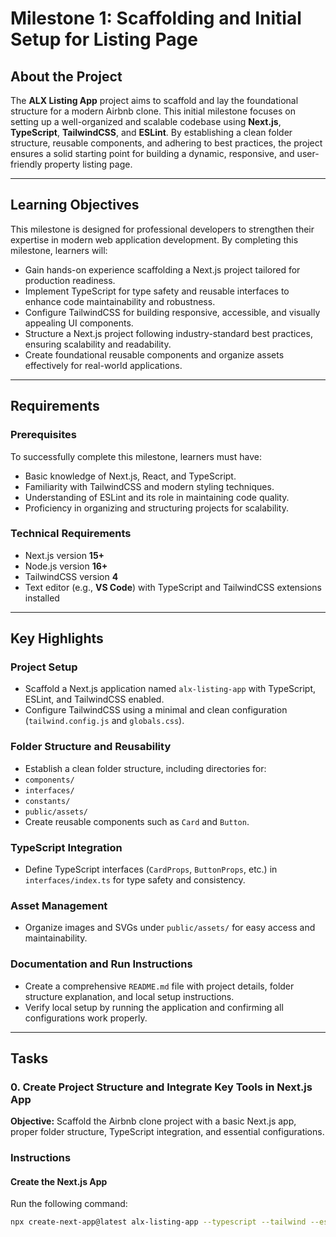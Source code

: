 # Milestone 1: Scaffolding and Initial Setup for Listing Page


## About the Project


The **ALX Listing App** project aims to scaffold and lay the foundational structure for a modern Airbnb clone. This initial milestone focuses on setting up a well-organized and scalable codebase using **Next.js**, **TypeScript**, **TailwindCSS**, and **ESLint**. By establishing a clean folder structure, reusable components, and adhering to best practices, the project ensures a solid starting point for building a dynamic, responsive, and user-friendly property listing page.


---


## Learning Objectives


This milestone is designed for professional developers to strengthen their expertise in modern web application development. By completing this milestone, learners will:


- Gain hands-on experience scaffolding a Next.js project tailored for production readiness.
- Implement TypeScript for type safety and reusable interfaces to enhance code maintainability and robustness.
- Configure TailwindCSS for building responsive, accessible, and visually appealing UI components.
- Structure a Next.js project following industry-standard best practices, ensuring scalability and readability.
- Create foundational reusable components and organize assets effectively for real-world applications.


---


## Requirements


### Prerequisites


To successfully complete this milestone, learners must have:


- Basic knowledge of Next.js, React, and TypeScript.
- Familiarity with TailwindCSS and modern styling techniques.
- Understanding of ESLint and its role in maintaining code quality.
- Proficiency in organizing and structuring projects for scalability.


### Technical Requirements


- Next.js version **15+**
- Node.js version **16+**
- TailwindCSS version **4**
- Text editor (e.g., **VS Code**) with TypeScript and TailwindCSS extensions installed


---


## Key Highlights


### Project Setup


- Scaffold a Next.js application named `alx-listing-app` with TypeScript, ESLint, and TailwindCSS enabled.
- Configure TailwindCSS using a minimal and clean configuration (`tailwind.config.js` and `globals.css`).


### Folder Structure and Reusability


- Establish a clean folder structure, including directories for:
 - `components/`
 - `interfaces/`
 - `constants/`
 - `public/assets/`
- Create reusable components such as `Card` and `Button`.


### TypeScript Integration


- Define TypeScript interfaces (`CardProps`, `ButtonProps`, etc.) in `interfaces/index.ts` for type safety and consistency.


### Asset Management


- Organize images and SVGs under `public/assets/` for easy access and maintainability.


### Documentation and Run Instructions


- Create a comprehensive `README.md` file with project details, folder structure explanation, and local setup instructions.
- Verify local setup by running the application and confirming all configurations work properly.


---


## Tasks


### 0. Create Project Structure and Integrate Key Tools in Next.js App


**Objective:** 
Scaffold the Airbnb clone project with a basic Next.js app, proper folder structure, TypeScript integration, and essential configurations.


### Instructions


#### Create the Next.js App


Run the following command:


```bash
npx create-next-app@latest alx-listing-app --typescript --tailwind --eslint --no-app-router --no-src-dir



